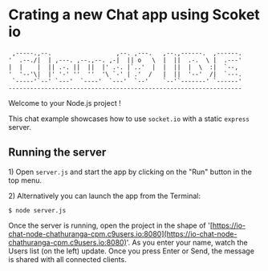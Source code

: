 # Crating a new Chat app using Scoket io

```text
 ,-----.,--.                  ,--. ,---.   ,--.,------.  ,------.
'  .--./|  | ,---. ,--.,--. ,-|  || o   \  |  ||  .-.  \ |  .---'
|  |    |  || .-. ||  ||  |' .-. |`..'  |  |  ||  |  \  :|  `--, 
'  '--'\|  |' '-' ''  ''  '\ `-' | .'  /   |  ||  '--'  /|  `---.
 `-----'`--' `---'  `----'  `---'  `--'    `--'`-------' `------'
----------------------------------------------------------------- 
```

Welcome to your Node.js project !

This chat example showcases how to use `socket.io` with a static `express` server.

## Running the server

1\) Open `server.js` and start the app by clicking on the "Run" button in the top menu.

2\) Alternatively you can launch the app from the Terminal:

```text
$ node server.js
```

Once the server is running, open the project in the shape of '[https://io-chat-node-chathuranga-cpm.c9users.io:8080](https://io-chat-node-chathuranga-cpm.c9users.io:8080)'. As you enter your name, watch the Users list \(on the left\) update. Once you press Enter or Send, the message is shared with all connected clients.

